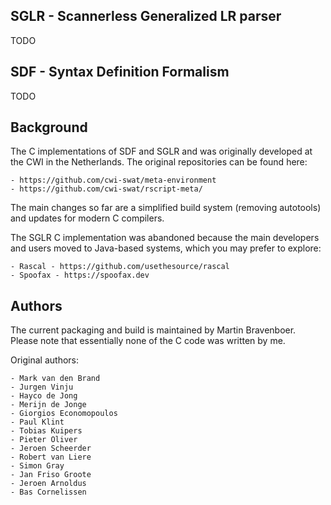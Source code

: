 ## SGLR - Scannerless Generalized LR parser

TODO

## SDF - Syntax Definition Formalism

TODO

## Background

The C implementations of SDF and SGLR and was originally developed at the CWI in the
Netherlands. The original repositories can be found here:

    - https://github.com/cwi-swat/meta-environment
    - https://github.com/cwi-swat/rscript-meta/

The main changes so far are a simplified build system (removing autotools) and updates for
modern C compilers.

The SGLR C implementation was abandoned because the main developers and users moved to
Java-based systems, which you may prefer to explore:

    - Rascal - https://github.com/usethesource/rascal
    - Spoofax - https://spoofax.dev

## Authors

The current packaging and build is maintained by Martin Bravenboer. Please note that
essentially none of the C code was written by me.

Original authors:

    - Mark van den Brand
    - Jurgen Vinju
    - Hayco de Jong
    - Merijn de Jonge
    - Giorgios Economopoulos
    - Paul Klint
    - Tobias Kuipers
    - Pieter Oliver
    - Jeroen Scheerder
    - Robert van Liere
    - Simon Gray
    - Jan Friso Groote
    - Jeroen Arnoldus
    - Bas Cornelissen
